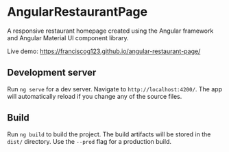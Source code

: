 # AngularRestaurantPage

A responsive restaurant homepage created using the Angular framework and Angular Material UI component library.

Live demo: https://franciscog123.github.io/angular-restaurant-page/

## Development server

Run `ng serve` for a dev server. Navigate to `http://localhost:4200/`. The app will automatically reload if you change any of the source files.

## Build

Run `ng build` to build the project. The build artifacts will be stored in the `dist/` directory. Use the `--prod` flag for a production build.
